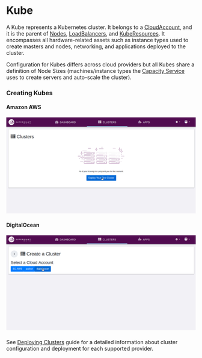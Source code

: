 # Kube

A Kube represents a Kubernetes cluster. It belongs to a [CloudAccount](cloud_account.md), and it is the parent of [Nodes](node.md), [LoadBalancers](load_balancer.md), and [KubeResources](kube_resource.md). It encompasses all hardware-related assets such as instance types used to create masters and nodes, networking, and applications deployed to the cluster. 

Configuration for Kubes differs across cloud providers but all Kubes share a definition of Node Sizes  (machines/instance types the [Capacity Service](capacity_service.md) uses to create servers and auto-scale the cluster). 

### Creating Kubes

#### Amazon AWS

![](../img/kube-deploy_aws.gif)



#### DigitalOcean

![](../img/digital-ocean-deploy.gif)

#### 

See [Deploying Clusters](https://github.com/supergiant/supergiant/wiki/Deploying-Kubes) guide for a detailed information about cluster configuration and deployment for each supported provider. 


